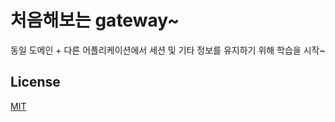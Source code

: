 # 처음해보는 gateway~

동일 도메인 + 다른 어플리케이션에서 세션 및 기타 정보를 유지하기 위해 학습을 시작~

## License
[MIT](https://choosealicense.com/licenses/mit/)